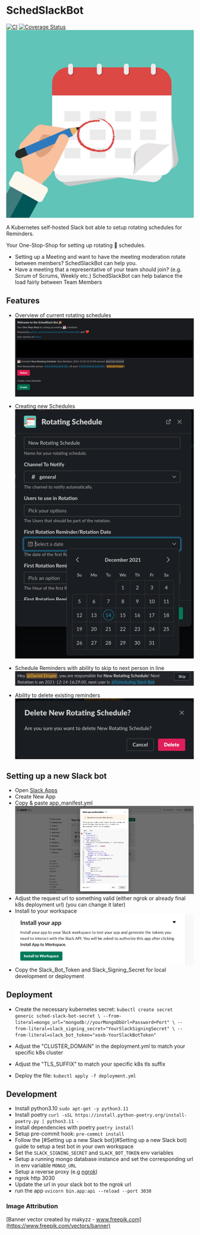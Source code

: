 # SchedSlackBot

[![CI](https://github.com/Germandrummer92/SchedSlackBot/actions/workflows/ci.yml/badge.svg)](https://github.com/Germandrummer92/SchedSlackBot/actions/workflows/ci.yml)
[![Coverage Status](https://coveralls.io/repos/github/Germandrummer92/SchedSlackBot/badge.svg?branch=main)](https://coveralls.io/github/Germandrummer92/SchedSlackBot?branch=main)
![Image of a Calendar](https://github.com/Germandrummer92/SchedSlackBot/raw/main/assets/calendar.jpg "Rotational Scheduling")

A Kubernetes self-hosted Slack bot able to setup rotating schedules for Reminders.

Your One-Stop-Shop for setting up rotating :calendar: schedules.

* Setting up a Meeting and want to have the meeting moderation rotate between members? SchedSlackBot can help you.
* Have a meeting that a representative of your team should join? (e.g. Scrum of Scrums, Weekly etc.)
  SchedSlackBot can help balance the load fairly between Team Members

## Features

* Overview of current rotating schedules
![Image of overview](https://github.com/Germandrummer92/SchedSlackBot/raw/main/assets/overview.png "Overview")

* Creating new Schedules
![Image of creating a new schedule](https://github.com/Germandrummer92/SchedSlackBot/raw/main/assets/create.png "Create")

* Schedule Reminders with ability to skip to next person in line
![Image of a reminder](https://github.com/Germandrummer92/SchedSlackBot/raw/main/assets/reminder.png "Reminder")

* Ability to delete existing reminders
![Image of a deletion](https://github.com/Germandrummer92/SchedSlackBot/raw/main/assets/delete.png "Delete")


## Setting up a new Slack bot

* Open [Slack Apps](https://api.slack.com/apps)
* Create New App
* Copy & paste app_manifest.yml
![Image of creating a slack app](https://github.com/Germandrummer92/SchedSlackBot/raw/main/assets/slack_bot_creation.png "Creating a Slack bot")
* Adjust the request url to something valid (either ngrok or already final k8s deployment url) (you can change it later)
* Install to your workspace
![Image of installing the slack bot](https://github.com/Germandrummer92/SchedSlackBot/raw/main/assets/install.png "Installing the Slack bot")
* Copy the Slack_Bot_Token and Slack_Signing_Secret for local development or deployment


## Deployment

* Create the necessary kubernetes secret:
`kubectl create secret generic sched-slack-bot-secret \
  --from-literal=mongo_url="mongodb://yourMongoDbUrl+Password+Port" \
  --from-literal=slack_signing_secret="YourSlackSigningSecret" \
  --from-literal=slack_bot_token="xoxb-YourSlackBotToken"`

* Adjust the "CLUSTER_DOMAIN" in the deployment.yml to match your specific k8s cluster
* Adjust the "TLS_SUFFIX" to match your specific k8s tls suffix

* Deploy the file:
  `kubectl apply -f deployment.yml`

## Development

* Install python3.10 `sudo apt-get -y python3.11`
* Install poetry `curl -sSL https://install.python-poetry.org/install-poetry.py | python3.11 -`
* Install dependencies with poetry `poetry install`
* Setup pre-commit hook: `pre-commit install`
* Follow the [#Setting up a new Slack bot](#Setting up a new Slack bot) guide to setup a test bot in your own workspace
* Set the `SLACK_SIGNING_SECRET` and `SLACK_BOT_TOKEN` env variables
* Setup a running mongo database instance and set the corresponding url in env variable `MONGO_URL`
* Setup a reverse proxy (e.g [ngrok](https://ngrok.io))
* ngrok http 3030
* Update the url in your slack bot to the ngrok url
* run the app `uvicorn bin.app:api --reload --port 3030`

### Image Attribution

[Banner vector created by makyzz - www.freepik.com](https://www.freepik.com/vectors/banner)
